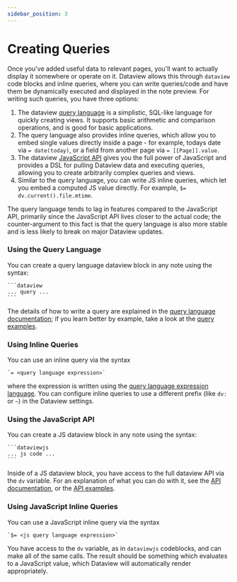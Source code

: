 ```yaml
---
sidebar_position: 3
---
```

# Creating Queries

Once you've added useful data to relevant pages, you'll want to actually display it somewhere or operate on it. Dataview
allows this through `dataview` code blocks and inline queries, where you can write queries/code and have them be dynamically executed and
displayed in the note preview. For writing such queries, you have three options:

1. The dataview [query language](/query/queries) is a simplistic, SQL-like language for quickly creating views. It
   supports basic arithmetic and comparison operations, and is good for basic applications.
2. The query language also provides inline queries, which allow you to embed single values
   directly inside a page - for example, todays date via `= date(today)`, or a field from another page via `= [[Page]].value`.
3. The dataview [JavaScript API](/api/intro) gives you the full power of JavaScript and provides a DSL for pulling
   Dataview data and executing queries, allowing you to create arbitrarily complex queries and views.
4. Similar to the query language, you can write JS inline queries, which let you embed a computed JS value directly. For
   example, `$= dv.current().file.mtime`.

The query language tends to lag in features compared to the JavaScript API, primarily since the JavaScript API lives
closer to the actual code; the counter-argument to this fact is that the query language is also more stable and is less
likely to break on major Dataview updates.

### Using the Query Language

You can create a query language dataview block in any note using the syntax:

~~~
```dataview
... query ...
```
~~~

The details of how to write a query are explained in the [query language documentation](/query/queries); if you learn
better by example, take a look at the [query examples](/query/examples).

### Using Inline Queries

You can use an inline query via the syntax

~~~
`= <query language expression>`
~~~

where the expression is written using the [query language expression language](/query/expressions). You can
configure inline queries to use a different prefix (like `dv:` or `~`) in the Dataview settings.

### Using the JavaScript API

You can create a JS dataview block in any note using the syntax:

~~~
```dataviewjs
... js code ...
```
~~~

Inside of a JS dataview block, you have access to the full dataview API via the `dv` variable. For an explanation of
what you can do with it, see the [API documentation](/api/code-reference), or the [API
examples](/api/code-examples).

### Using JavaScript Inline Queries

You can use a JavaScript inline query via the syntax

~~~
`$= <js query language expression>`
~~~

You have access to the `dv` variable, as in `dataviewjs` codeblocks, and can make all of the same calls. The result
should be something which evaluates to a JavaScript value, which Dataview will automatically render appropriately.
